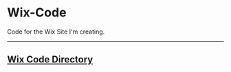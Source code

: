 # Wix-Code
Code for the Wix Site I'm creating.

***

## [Wix Code Directory](https://github.com/YoYo-Trigger/Wix-Code/wiki/Directory)
